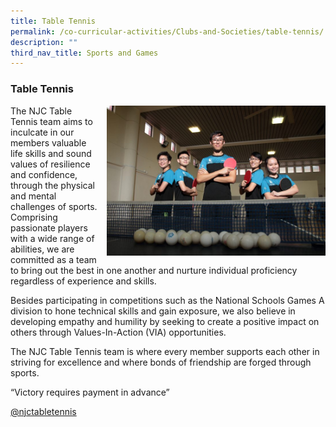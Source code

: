 ```yaml
---
title: Table Tennis
permalink: /co-curricular-activities/Clubs-and-Societies/table-tennis/
description: ""
third_nav_title: Sports and Games
---
```

### Table Tennis

<img src="/images/tabletennis1.png" style="width:350px;height:240px;margin-left:15px;" align="right"> The NJC Table Tennis team aims to inculcate in our members valuable life skills and sound values of resilience and confidence, through the physical and mental challenges of sports. Comprising passionate players with a wide range of abilities, we are committed as a team to bring out the best in one another and nurture individual proficiency regardless of experience and skills.

Besides participating in competitions such as the National Schools Games A division to hone technical skills and gain exposure, we also believe in developing empathy and humility by seeking to create a positive impact on others through Values-In-Action (VIA) opportunities.

The NJC Table Tennis team is where every member supports each other in striving for excellence and where bonds of friendship are forged through sports.

“Victory requires payment in advance”

[@njctabletennis](https://www.instagram.com/njctabletennis/)